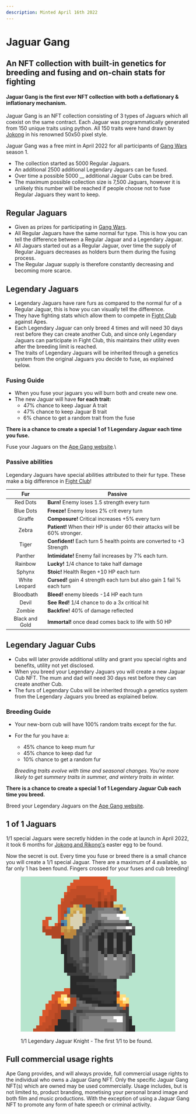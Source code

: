 ```yaml
---
description: Minted April 16th 2022
---
```


# Jaguar Gang

## An NFT collection with built-in genetics for breeding and fusing and on-chain stats for fighting

#### Jaguar Gang is the first ever NFT collection with both a deflationary & inflationary mechanism.

Jaguar Gang is an NFT collection consisting of 3 types of Jaguars which all coexist on the same contract. Each Jaguar was programmatically generated from 150 unique traits using python. All 150 traits were hand drawn by [Jokong](../about-us/founders.md) in his renowned 50x50 pixel style.

Jaguar Gang was a free mint in April 2022 for all participants of [Gang Wars](../play-to-earn-games/gang-wars.md) season 1.&#x20;

* The collection started as 5000 Regular Jaguars.
* An additional 2500 additional Legendary Jaguars can be fused.
* Over time a possible 5000 __ additional Jaguar Cubs can be bred.
* The maximum possible collection size is 7,500 Jaguars, however it is unlikely this number will be reached if people choose not to fuse Regular Jaguars they want to keep.

## Regular Jaguars

* Given as prizes for participating in [Gang Wars](../play-to-earn-games/gang-wars.md).
* All Regular Jaguars have the same normal fur type. This is how you can tell the difference between a Regular Jaguar and a Legendary Jaguar.
* All Jaguars started out as a Regular Jaguar, over time the supply of Regular Jaguars decreases as holders burn them during the fusing process.
* The Regular Jaguar supply is therefore constantly decreasing and becoming more scarce.

## Legendary Jaguars <a href="#8c7c" id="8c7c"></a>

* Legendary Jaguars have rare furs as compared to the normal fur of a Regular Jaguar, this is how you can visually tell the difference.
* They have fighting stats which allow them to compete in [Fight Club](../play-to-earn-games/fight-club/) against Apes.
* Each Legendary Jaguar can only breed 4 times and will need 30 days rest before they can create another Cub, and since only Legendary Jaguars can participate in Fight Club, this maintains their utility even after the breeding limit is reached.
* The traits of Legendary Jaguars will be inherited through a genetics system from the original Jaguars you decide to fuse, as explained below.

### F**using Guide**

* When you fuse your jaguars you will burn both and create new one.
* The new Jaguar will have **for each trait:**
  * 47% chance to keep Jaguar A trait
  * 47% chance to keep Jaguar B trait
  * 6% chance to get a random trait from the fuse

**There is a chance to create a special 1 of 1 Legendary Jaguar each time you fuse.**&#x20;

Fuse your Jaguars on the [Ape Gang website](https://apegang.art/utilities).\


### Passive abilities

Legendary Jaguars have special abilities attributed to their fur type. These make a big difference in [Fight Club](../play-to-earn-games/fight-club/)!

|       Fur      | Passive                                                                    |
| :------------: | -------------------------------------------------------------------------- |
|    Red Dots    | **Burn!** Enemy loses 1.5 strength every turn                              |
|    Blue Dots   | **Freeze!** Enemy loses 2% crit every turn                                 |
|     Giraffe    | **Composure!** Critical increases +5% every turn                           |
|      Zebra     | **Patient!** When their HP is under 60 their attacks will be 60% stronger. |
|      Tiger     | **Confident!** Each turn 5 health points are converted to +3 Strength      |
|     Panther    | **Intimidate!** Enemy fail increases by 7% each turn.                      |
|     Rainbow    | **Lucky!** 1/4 chance to take half damage                                  |
|     Sphynx     | **Stoic!** Health Regen +10 HP each turn                                   |
|  White Leopard | **Cursed!** gain 4 strength each turn but also gain 1 fail % each turn     |
|    Bloodbath   | **Bleed!** enemy bleeds -14 HP each turn                                   |
|      Devil     | **See Red!** 1/4 chance to do a 3x critical hit                            |
|     Zombie     | **Backfire!** 40% of damage reflected                                      |
| Black and Gold | **Immortal!** once dead comes back to life with 50 HP                      |

## Legendary Jaguar Cubs <a href="#372f" id="372f"></a>

* Cubs will later provide additional utility and grant you special rights and benefits, utility not yet disclosed.
* When you breed your Legendary Jaguars you will create a new Jaguar Cub NFT. The mum and dad will need 30 days rest before they can create another Cub.
* The furs of Legendary Cubs will be inherited through a genetics system from the Legendary Jaguars you breed as explained below.

### **Breeding Guide**

* Your new-born cub will have 100% random traits except for the fur.
*   For the fur you have a:

    * 45% chance to keep mum fur&#x20;
    * 45% chance to keep dad fur&#x20;
    * 10% chance to get a random fur&#x20;



    _Breeding traits evolve with time and seasonal changes. You're more likely to get summery traits in summer, and wintery traits in winter._

**There is a chance to create a special 1 of 1 Legendary Jaguar Cub each time you breed.**&#x20;

Breed your Legendary Jaguars on the [Ape Gang website](https://apegang.art/utilities).

## 1 of 1 Jaguars

1/1 special Jaguars were secretly hidden in the code at launch in April 2022, it took 6 months for [Jokong and Rikong's](../about-us/founders.md) easter egg to be found.

Now the secret is out. Every time you fuse or breed there is a small chance you will create a 1/1 special Jaguar. There are a maximum of 4 available, so far only 1 has been found. Fingers crossed for your fuses and cub breeding!

<figure><img src="../.gitbook/assets/unnamed (2).png" alt=""><figcaption><p>1/1 Legendary Jaguar Knight - The first 1/1 to be found.</p></figcaption></figure>

## Full commercial usage rights

Ape Gang provides, and will always provide, full commercial usage rights to the individual who owns a Jaguar Gang NFT. Only the specific Jaguar Gang NFT(s) which are owned may be used commercially. Usage includes, but is not limited to, product branding, monetising your personal brand image and both film and music productions. With the exception of using a Jaguar Gang NFT to promote any form of hate speech or criminal activity.
